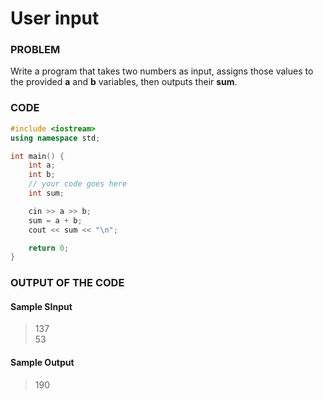 # User input

### PROBLEM

Write a program that takes two numbers as input, assigns those values to the provided __a__ and __b__ variables, then outputs their __sum__. 

### CODE
```cpp
#include <iostream>
using namespace std;

int main() {
    int a;
    int b;
    // your code goes here
    int sum;

    cin >> a >> b;
    sum = a + b;
    cout << sum << "\n";

    return 0;
}
```

### OUTPUT OF THE CODE
#### Sample SInput
> 137<br>
> 53
#### Sample Output
> 190<br>